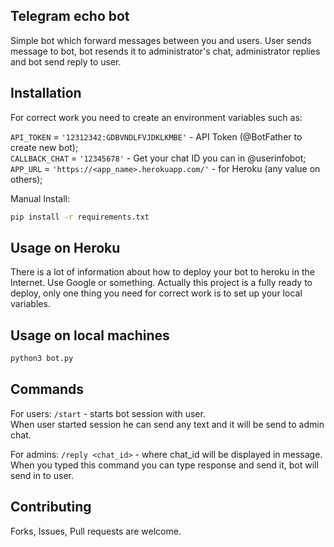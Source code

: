 ## Telegram echo bot

Simple bot which forward messages between you and users. User sends message to bot, bot resends it to administrator's chat, administrator replies and bot send reply to user.

## Installation

For correct work you need to create an environment variables such as:

`API_TOKEN` = `'12312342:GDBVNDLFVJDKLKMBE'` - API Token (@BotFather to create new bot);\
`CALLBACK_CHAT` = `'12345678'` - Get your chat ID you can in @userinfobot;\
`APP_URL` = `'https://<app_name>.herokuapp.com/'` - for Heroku (any value on others);

Manual Install:

```bash
pip install -r requirements.txt
```

## Usage on Heroku

There is a lot of information about how to deploy your bot to heroku in the Internet. Use Google or something. Actually this project is a fully ready to deploy, only one thing you need for correct work is to set up your local variables.

## Usage on local machines


```python
python3 bot.py
```

## Commands

For users:
`/start` - starts bot session with user.\
When user started session he can send any text and it will be send to admin chat.

For admins:
`/reply <chat_id>` - where chat_id will be displayed in message.\
When you typed this command you can type response and send it, bot will send in to user.

## Contributing
Forks, Issues, Pull requests are welcome.
